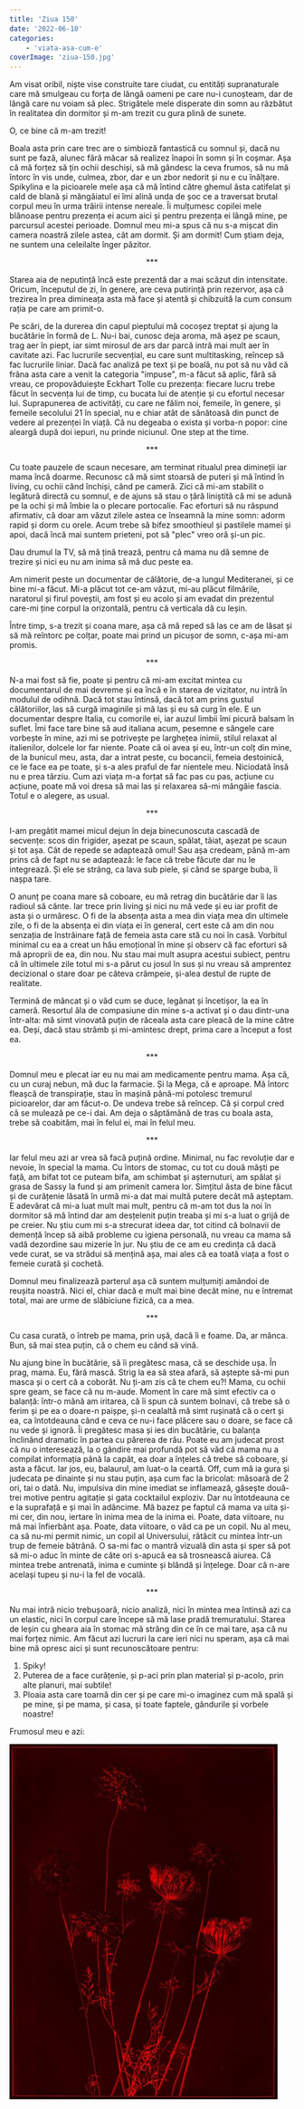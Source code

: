 ```yaml
---
title: 'Ziua 150'
date: '2022-06-10'
categories:
    - 'viata-asa-cum-e'
coverImage: 'ziua-150.jpg'
---
```


Am visat oribil, niște vise construite tare ciudat, cu entități supranaturale care mă smulgeau cu forța de lângă oameni pe care nu-i cunoșteam, dar de lângă care nu voiam să plec. Strigătele mele disperate din somn au răzbătut în realitatea din dormitor și m-am trezit cu gura plină de sunete.

O, ce bine că m-am trezit!

Boala asta prin care trec are o simbioză fantastică cu somnul și, dacă nu sunt pe fază, alunec fără măcar să realizez înapoi în somn și în coșmar. Așa că mă forțez să țin ochii deschiși, să mă gândesc la ceva frumos, să nu mă întorc în vis unde, culmea, zbor, dar e un zbor nedorit și nu e cu înălțare. Spikylina e la picioarele mele așa că mă întind către ghemul ăsta catifelat și cald de blană și mângâiatul ei îmi alină unda de șoc ce a traversat brutal corpul meu în urma trăirii intense nereale. Îi mulțumesc copilei mele blănoase pentru prezența ei acum aici și pentru prezența ei lângă mine, pe parcursul acestei perioade. Domnul meu mi-a spus că nu s-a mișcat din camera noastră zilele astea, cât am dormit. Și am dormit! Cum știam deja, ne suntem una celeilalte înger păzitor.

<p style="text-align: center;">***</p>

Starea aia de neputință încă este prezentă dar a mai scăzut din intensitate. Oricum, începutul de zi, în genere, are ceva putirință prin rezervor, așa că trezirea în prea dimineața asta mă face și atentă și chibzuită la cum consum rația pe care am primit-o.

Pe scări, de la durerea din capul pieptului mă cocoșez treptat și ajung la bucătărie în formă de L. Nu-i bai, cunosc deja aroma, mă așez pe scaun, trag aer în piept, iar simt mirosul de ars dar parcă intră mai mult aer în cavitate azi. Fac lucrurile secvențial, eu care sunt multitasking, reîncep să fac lucrurile liniar. Dacă fac analiză pe text și pe boală, nu pot să nu văd că frâna asta care a venit la categoria "impuse", m-a făcut să aplic, fără să vreau, ce propovăduiește Eckhart Tolle cu prezența: fiecare lucru trebe făcut în secvența lui de timp, cu bucata lui de atenție și cu efortul necesar lui. Suprapunerea de activități, cu care ne fălim noi, femeile, în genere, și femeile secolului 21 în special, nu e chiar atât de sănătoasă din punct de vedere al prezenței în viață. Că nu degeaba o exista și vorba-n popor: cine aleargă după doi iepuri, nu prinde niciunul. One step at the time.

<p style="text-align: center;">***</p>

Cu toate pauzele de scaun necesare, am terminat ritualul prea dimineții iar mama încă doarme. Recunosc că mă simt stoarsă de puteri și mă întind în living, cu ochii când închiși, când pe cameră. Zici că mi-am stabilit o legătură directă cu somnul, e de ajuns să stau o țâră liniștită că mi se adună pe la ochi și mă îmbie la o plecare portocalie. Fac eforturi să nu răspund afirmativ, că doar am văzut zilele astea ce înseamnă la mine somn: adorm rapid și dorm cu orele. Acum trebe să bifez smoothieul și pastilele mamei și apoi, dacă încă mai suntem prieteni, pot să "plec" vreo oră și-un pic.

Dau drumul la TV, să mă țină trează, pentru că mama nu dă semne de trezire și nici eu nu am inima să mă duc peste ea.

Am nimerit peste un documentar de călătorie, de-a lungul Mediteranei, și ce bine mi-a făcut. Mi-a plăcut tot ce-am văzut, mi-au plăcut filmările, naratorul și firul poveștii, am fost și eu acolo și am evadat din prezentul care-mi ține corpul la orizontală, pentru că verticala dă cu leșin.

Între timp, s-a trezit și coana mare, așa că mă reped să las ce am de lăsat și să mă reîntorc pe colțar, poate mai prind un picușor de somn, c-așa mi-am promis.

<p style="text-align: center;">***</p>

N-a mai fost să fie, poate și pentru că mi-am excitat mintea cu documentarul de mai devreme și ea încă e în starea de vizitator, nu intră în modulul de odihnă. Dacă tot stau întinsă, dacă tot am prins gustul călătoriilor, las să curgă imaginile și mă las și eu să curg în ele. E un documentar despre Italia, cu comorile ei, iar auzul limbii îmi picură balsam în suflet. Îmi face tare bine să aud italiana acum, pesemne e sângele care vorbește în mine, azi mi se potrivește pe larghețea inimii, stilul relaxat al italienilor, dolcele lor far niente. Poate că oi avea și eu, într-un colț din mine, de la bunicul meu, asta, dar a intrat peste, cu bocancii, femeia destoinică, ce le face ea pe toate, și s-a ales praful de far nientele meu. Niciodată însă nu e prea târziu. Cum azi viața m-a forțat să fac pas cu pas, acțiune cu acțiune, poate mă voi dresa să mai las și relaxarea să-mi mângâie fascia. Totul e o alegere, as usual.

<p style="text-align: center;">***</p>

I-am pregătit mamei micul dejun în deja binecunoscuta cascadă de secvențe: scos din frigider, așezat pe scaun, spălat, tăiat, așezat pe scaun și tot așa. Cât de repede se adaptează omul! Sau așa credeam, până m-am prins că de fapt nu se adaptează: le face că trebe făcute dar nu le integrează. Și ele se strâng, ca lava sub piele, și când se sparge buba, îi nașpa tare.

O anunț pe coana mare să coboare, eu mă retrag din bucătărie dar îi las radioul să cânte. Iar trece prin living și nici nu mă vede și eu iar profit de asta și o urmăresc. O fi de la absența asta a mea din viața mea din ultimele zile, o fi de la absența ei din viața ei în general, cert este că am din nou senzația de înstrăinare față de femeia asta care stă cu noi în casă. Vorbitul minimal cu ea a creat un hău emoțional în mine și observ că fac eforturi să mă aproprii de ea, din nou. Nu stau mai mult asupra acestui subiect, pentru că în ultimele zile totul mi s-a părut cu josul în sus și nu vreau să amprentez decizional o stare doar pe câteva crâmpeie, și-alea destul de rupte de realitate.

Termină de mâncat și o văd cum se duce, legănat și încetișor, la ea în cameră. Resortul ăla de compasiune din mine s-a activat și o dau dintr-una într-alta: mă simt vinovată puțin de răceala asta care pleacă de la mine către ea. Deși, dacă stau strâmb și mi-amintesc drept, prima care a început a fost ea.

<p style="text-align: center;">***</p>

Domnul meu e plecat iar eu nu mai am medicamente pentru mama. Așa că, cu un curaj nebun, mă duc la farmacie. Și la Mega, că e aproape. Mă întorc fleașcă de transpirație, stau în mașină până-mi potolesc tremurul picioarelor, dar am făcut-o. De undeva trebe să reîncep. Că și corpul cred că se mulează pe ce-i dai. Am deja o săptămănă de tras cu boala asta, trebe să coabităm, mai în felul ei, mai în felul meu.

<p style="text-align: center;">***</p>

Iar felul meu azi ar vrea să facă puțină ordine. Minimal, nu fac revoluție dar e nevoie, în special la mama. Cu întors de stomac, cu tot cu două măști pe față, am bifat tot ce puteam bifa, am schimbat și așternuturi, am spălat și grasa de Sassy la fund și am primenit camera lor. Simțitul ăsta de bine făcut și de curățenie lăsată în urmă mi-a dat mai multă putere decât mă așteptam. E adevărat că mi-a luat mult mai mult, pentru că m-am tot dus la noi în dormitor să mă întind dar am desțelenit puțin treaba și mi s-a luat o grijă de pe creier. Nu știu cum mi s-a strecurat ideea dar, tot citind că bolnavii de demență încep să aibă probleme cu igiena personală, nu vreau ca mama să vadă dezordine sau mizerie în jur. Nu știu de ce am eu credința că dacă vede curat, se va strădui să mențină așa, mai ales că ea toată viața a fost o femeie curată și cochetă.

Domnul meu finalizează parterul așa că suntem mulțumiți amândoi de reușita noastră. Nici el, chiar dacă e mult mai bine decât mine, nu e întremat total, mai are urme de slăbiciune fizică, ca a mea.

<p style="text-align: center;">***</p>

Cu casa curată, o întreb pe mama, prin ușă, dacă îi e foame. Da, ar mânca. Bun, să mai stea puțin, că o chem eu când să vină.

Nu ajung bine în bucătărie, să îi pregătesc masa, că se deschide ușa. În prag, mama. Eu, fără mască. Strig la ea să stea afară, să aștepte să-mi pun masca și o cert că a coborât. Nu ți-am zis că te chem eu?! Mama, cu ochii spre geam, se face că nu m-aude. Moment în care mă simt efectiv ca o balanță: într-o mână am iritarea, că îi spun că suntem bolnavi, că trebe să o ferim și pe ea o doare-n paișpe, și-n cealaltă mă simt rușinată că o cert și ea, ca întotdeauna când e ceva ce nu-i face plăcere sau o doare, se face că nu vede și ignoră. Îi pregătesc masa și ies din bucătărie, cu balanța înclinând dramatic în partea cu părerea de rău. Poate eu am judecat prost că nu o interesează, la o gândire mai profundă pot să văd că mama nu a compilat informația până la capăt, ea doar a înțeles că trebe să coboare, și asta a făcut. Iar jos, eu, balaurul, am luat-o la ceartă. Off, cum mă ia gura și judecata pe dinainte și nu stau puțin, așa cum fac la bricolat: măsoară de 2 ori, tai o dată. Nu, impulsiva din mine imediat se inflamează, găsește două-trei motive pentru agitație și gata cocktailul exploziv. Dar nu întotdeauna ce e la suprafață e și mai în adâncime. Mă bazez pe faptul că mama va uita și-mi cer, din nou, iertare în inima mea de la inima ei. Poate, data viitoare, nu mă mai înfierbânt așa. Poate, data viitoare, o văd ca pe un copil. Nu al meu, ca să nu-mi permit nimic, un copil al Universului, rătăcit cu mintea într-un trup de femeie bătrână. O sa-mi fac o mantră vizuală din asta și sper să pot să mi-o aduc în minte de câte ori s-apucă ea să trosnească aiurea. Că mintea trebe antrenată, inima e cuminte și blândă și înțelege. Doar că n-are același tupeu și nu-i la fel de vocală.

<p style="text-align: center;">***</p>

Nu mai intră nicio trebușoară, nicio analiză, nici în mintea mea întinsă azi ca un elastic, nici în corpul care începe să mă lase pradă tremuratului. Starea de leșin cu gheara aia în stomac mă strâng din ce în ce mai tare, așa că nu mai forțez nimic. Am făcut azi lucruri la care ieri nici nu speram, așa că mai bine mă opresc aici și sunt recunoscătoare pentru:

1. Spiky!
2. Puterea de a face curățenie, și p-aci prin plan material și p-acolo, prin alte planuri, mai subtile!
3. Ploaia asta care toarnă din cer și pe care mi-o imaginez cum mă spală și pe mine, și pe mama, și casa, și toate faptele, gândurile și vorbele noastre!

Frumosul meu e azi:

![](images/burning-inside.jpeg)
